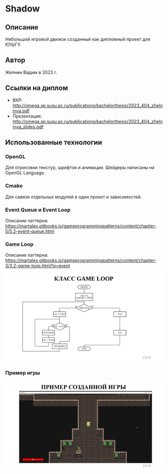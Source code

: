 # Shadow
## Описание
Небольшой игровой движок созданный как дипломный проект для ЮУрГУ.
## Автор
Желнин Вадим в 2023 г.
## Ссылки на диплом
- ВКР: http://omega.sp.susu.ac.ru/publications/bachelorthesis/2023_404_zhelninva.pdf
- Презентация: http://omega.sp.susu.ac.ru/publications/bachelorthesis/2023_404_zhelninva_slides.pdf

## Использованные технологии
### OpenGL
Для отрисовки текстур, шрифтов и анимации.
Шейдеры написаны на OpenGL Language.
### Cmake 
Для савязи отдельных модулей в один проект и зависимостей.
### Event Queue и Event Loop
Описание паттерна: https://martalex.gitbooks.io/gameprogrammingpatterns/content/chapter-5/5.2-event-queue.html
### Game Loop
Описание паттерна: https://martalex.gitbooks.io/gameprogrammingpatterns/content/chapter-3/3.2-game-loop.html?q=event

![Game Loop](https://github.com/Persona99/shadow/blob/main/readme_assets/game_loop_page-0001.jpg)

### Пример игры

![Game example](https://github.com/Persona99/shadow/blob/main/readme_assets/game_example_page-0001.jpg)
